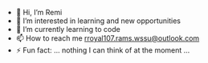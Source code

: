 - 👋 Hi, I’m Remi
- 👀 I’m interested in learning and new opportunities
- 🌱 I’m currently learning to code
- 📫 How to reach me rroyal107.rams.wssu@outlook.com
- ⚡ Fun fact: ... nothing I can think of at the moment ...

<!---
rroyal107/rroyal107 is a ✨ special ✨ repository because its `README.md` (this file) appears on your GitHub profile.
You can click the Preview link to take a look at your changes.
--->
